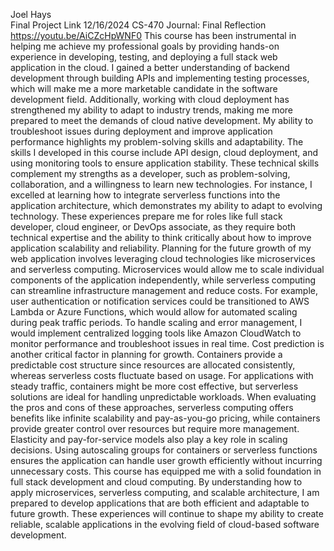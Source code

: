 Joel Hays                        
Final Project Link 
12/16/2024 
CS-470 
Journal: Final Reflection 
https://youtu.be/AiCZcHpWNF0
This course has been instrumental in helping me achieve my professional goals by 
providing hands-on experience in developing, testing, and deploying a full stack web application 
in the cloud. I gained a better understanding of backend development through building APIs and 
implementing testing processes, which will make me a more marketable candidate in the 
software development field. Additionally, working with cloud deployment has strengthened my 
ability to adapt to industry trends, making me more prepared to meet the demands of cloud
native development. My ability to troubleshoot issues during deployment and improve 
application performance highlights my problem-solving skills and adaptability. 
The skills I developed in this course include API design, cloud deployment, and using 
monitoring tools to ensure application stability. These technical skills complement my strengths 
as a developer, such as problem-solving, collaboration, and a willingness to learn new 
technologies. For instance, I excelled at learning how to integrate serverless functions into the 
application architecture, which demonstrates my ability to adapt to evolving technology. These 
experiences prepare me for roles like full stack developer, cloud engineer, or DevOps associate, 
as they require both technical expertise and the ability to think critically about how to improve 
application scalability and reliability. 
Planning for the future growth of my web application involves leveraging cloud 
technologies like microservices and serverless computing. Microservices would allow me to 
scale individual components of the application independently, while serverless computing can 
streamline infrastructure management and reduce costs. For example, user authentication or 
notification services could be transitioned to AWS Lambda or Azure Functions, which would 
allow for automated scaling during peak traffic periods. To handle scaling and error 
management, I would implement centralized logging tools like Amazon CloudWatch to monitor 
performance and troubleshoot issues in real time. 
Cost prediction is another critical factor in planning for growth. Containers provide a 
predictable cost structure since resources are allocated consistently, whereas serverless costs 
fluctuate based on usage. For applications with steady traffic, containers might be more cost
effective, but serverless solutions are ideal for handling unpredictable workloads. When 
evaluating the pros and cons of these approaches, serverless computing offers benefits like 
infinite scalability and pay-as-you-go pricing, while containers provide greater control over 
resources but require more management. Elasticity and pay-for-service models also play a key 
role in scaling decisions. Using autoscaling groups for containers or serverless functions ensures 
the application can handle user growth efficiently without incurring unnecessary costs. 
This course has equipped me with a solid foundation in full stack development and cloud 
computing. By understanding how to apply microservices, serverless computing, and scalable 
architecture, I am prepared to develop applications that are both efficient and adaptable to future 
growth. These experiences will continue to shape my ability to create reliable, scalable 
applications in the evolving field of cloud-based software development.
